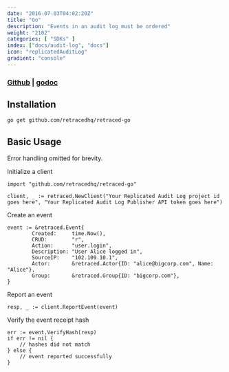 ```yaml
---
date: "2016-07-03T04:02:20Z"
title: "Go"
description: "Events in an audit log must be ordered"
weight: "2102"
categories: [ "SDKs" ]
index: ["docs/audit-log", "docs"]
icon: "replicatedAuditLog"
gradient: "console"
---
```


### [Github](https://github.com/retracedhq/retraced-go) | [godoc](https://godoc.org/github.com/retracedhq/retraced-go)


## Installation

```bash
go get github.com/retracedhq/retraced-go
```


## Basic Usage

Error handling omitted for brevity.


Initialize a client

```
import "github.com/retracedhq/retraced-go"

client, _ := retraced.NewClient("Your Replicated Audit Log project id goes here", "Your Replicated Audit Log Publisher API token goes here")
```

Create an event

```
event := &retraced.Event{
		Created:     time.Now(),
		CRUD:        "r",
		Action:      "user.login",
		Description: "User Alice logged in",
		SourceIP:    "102.109.10.1",
		Actor:       &retraced.Actor{ID: "alice@bigcorp.com", Name: "Alice"},
		Group:       &retraced.Group{ID: "bigcorp.com"},
}
```


Report an event

```
resp, _ := client.ReportEvent(event)
```

Verify the event receipt hash

```
err := event.VerifyHash(resp)
if err != nil {
	// hashes did not match
} else {
	// event reported successfully
}
```
